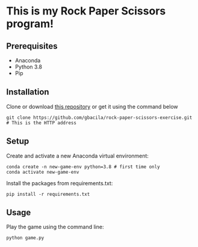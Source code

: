 # This is my Rock Paper Scissors program!

## Prerequisites

+ Anaconda
+ Python 3.8
+ Pip

## Installation

Clone or download [this repository](https://github.com/gbacila/rock-paper-scissors-exercise) or get it using the command below

```
git clone https://github.com/gbacila/rock-paper-scissors-exercise.git # This is the HTTP address

```
## Setup

Create and activate a new Anaconda virtual environment:

```
conda create -n new-game-env python=3.8 # first time only
conda activate new-game-env
```
Install the packages from requirements.txt:

```
pip install -r requirements.txt
```
## Usage

Play the game using the command line:
```
python game.py
```
